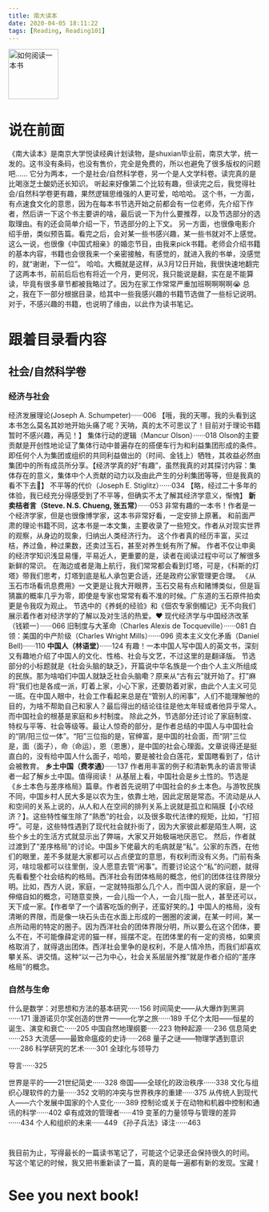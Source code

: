 ```yaml
---
title: 南大读本
date: 2020-04-05 18:11:22
tags: [Reading, Reading101]
---
```

<img src="../../../../pics/how2read1book.jpg" alt="如何阅读一本书" width="100">

# 说在前面
《南大读本》是南京大学悦读经典计划读物，是shuxian毕业前，南京大学，统一发的。这书没有条码，也没有售价，完全是免费的，所以也避免了很多版权的问题吧……
它分为两本，一个是社会/自然科学卷，另一个是人文学科卷。读完真的是比喝涨芝士酸奶还长知识。
听起来好像第二个比较有趣，但读完之后，我觉得社会/自然科学卷更有趣，果然逻辑思维强的人更可爱，哈哈哈。
这个书，一方面，有点速食文化的意思，因为在每本书节选开始之前都会有一位老师，先介绍下作者，然后讲一下这个书主要讲的啥，最后说一下为什么要推荐，以及节选部分的选取理由。有的还会简单介绍一下，节选部分的上下文。
另一方面，也很像电影介绍手册，类似预告篇。看完之后，会对某一些书感兴趣，某一些书就对不上感觉。这么一说，也很像《中国式相亲》的婚恋节目，由我来pick书籍。老师会介绍书籍的基本内容，书籍也会很我来一个亲密接触，有感觉的，就进入我的书单，没感觉的，就“谢谢，下一位”。
哈哈。大概就是这样，从3月12日开始，我很快速地翻完了这两本书，前前后后也有将近一个月，更何况，我只能说是翻，实在是不能算读，毕竟有很多章节都被我略过了。因为在家工作常常严重加班啊啊啊啊😭
总之，我在下一部分根据目录，给其中一些我感兴趣的书籍节选做了一些标记说明。对于，不感兴趣的书籍，也说明了缘由，以此作为读书笔记。

# 跟着目录看内容
## 社会/自然科学卷

### 经济与社会
经济发展理论(Joseph A. Schumpeter)······006
【哦，我的天哪，我的头看到这本书怎么莫名其妙地开始头痛了呢？天呐，真的太不可思议了！目前对于理论书籍暂时不感兴趣，再见！】
集体行动的逻辑（Mancur Olson）······018
Olson的主要贡献是开创性地论证了集体行动中普遍存在的搭便车行为和利益集团形成的条件。即任何个人为集团或组织的共同利益做出的（时间、金钱上）牺牲，其收益必然由集团中的所有成员所分享。【经济学真的好“有趣”，虽然我真的对其探讨内容：集体存在的意义，集体中个人贡献的动力以及由此产生的分利集团等等，但是我真的看不下去🙈】
不平等的代价（Joseph E. Stiglitz）······034
【略，经过二十多年的体验，我已经充分得感受到了不平等，但确实不太了解其经济学意义，惭愧】
**新卖桔者言（Steve. N.S. Chueng, 张五常）**······053
非常有趣的一本书！作者是一个经济学家，但是也很像博学家，这本书非常好看，一定安排上原著。
和前面严肃的理论书籍不同，这本书是一本文集，主要收录了一些短文。作者从对现实世界的观察，从身边的现象，归纳出人类经济行为。
这个作者真的经历丰富，买过桔，养过鱼，种过果数，还卖过玉石，甚至对养生蚝有所了解。
作者不仅让申奥的经济学知识浅显易懂，平易近人，更重要的是，读者在阅读过程中可以了解很多新鲜的常识。
在海边或者是海上航行，我们常常都会看到灯塔，可是，《科斯的灯塔》带我们思考，灯塔到底是私人承包更合适，还是政府公家管理更合理。
《从玉石市场看讯息费用》一文更是让我大开眼界，玉石交易有点和赌博类似，但是盲猜赢的概率几乎为零，即使是专家也常常有看不准的时候。广东道的玉石原件拍卖更是令我叹为观止。
节选中的《养蚝的经验》和《佃农专家倒楣记》无不向我们展示着作者对经济学的了解以及对生活的热爱。❤️
现代经济学与中国经济改革（钱颖一）······066
旧制度与大革命（Charles Alexis de Tocqueville）······081
白领：美国的中产阶级（Charles Wright Mills）······096
资本主义文化矛盾（Daniel Bell)······110
**中国人（林语堂）**······124
有趣！一本中国人写中国人的英文书，深刻又有趣地介绍了中国人的文化、性格、社会与文艺，不过这里的是翻译版。
节选部分的小标题就是《社会头脑的缺乏》，开篇说中华名族是一个由个人主义所组成的民族。那为啥咱们中国人就缺乏社会头脑嘞？原来从“古有云”就开始了。打”麻将“我们也是各成一派，盯着上家，小心下家，还要防着对家，由此个人主义可见一斑。在中国人眼中，社会工作看起来总是在“管别人的闲事”，人们不能理解他的目的，为啥不帮助自己和家人？最后得出的结论往往是他太年轻或者他异乎常人。而中国社会的根基是家庭和乡村制度。
除此之外，节选部分还讨论了家庭制度、特权与平等、社会等级等。最让人惊奇的部分，是作者总结的中国人与中国社会的“阴/阳三位一体”。“阳”三位指的是，官绅富，是中国的社会面，而“阴”三位是，面（面子），命（命运），恩（恩惠），是中国的社会心理面。文章说得还是挺直白的，没有给中国人什么面子，哈哈，要是被社会白莲花，爱国瞎看到了，估计会被教育。
**乡土中国（费孝通）**······137
作者用丰富的例子和清新隽永的语言带读者一起了解乡土中国。值得阅读！
从基层上看，中国社会是乡土性的。节选是《乡土本色与差序格局》篇章。作者首先说明了中国社会的乡土本色。与游牧民族不同，中国乡村人民大多是以农为生，依靠土地，因此定居是常态。不流动是从人和空间的关系上说的，从人和人在空间的排列关系上说就是孤立和隔膜【小农经济？】。这些特性催生除了“熟悉”的社会，以及很多取代法律的规矩，比如，“打招呼”。可是，这些特性遇到了现代社会就扑街了，因为大家彼此都是陌生人啊，这些个乡土的生活方式就显示出了弊端，大家又开始极端地厌恶它。
然后，作者就过渡到了“差序格局”的讨论。中国乡下佬最大的毛病就是“私”。公家的东西，在他们的眼里，差不多就是大家都可以占点便宜的意思，有权利而没有义务。门前有条河，啥垃圾都可以往里倒，没人愿意去管“闲事”。而要讨论这个“私”的问题，就得先看看整个社会结构的格局。西洋社会有团体格局的概念，他们的团体往往界限分明。比如，西方人说，家庭，一定就特指那么几个人，而中国人说的家庭，是一个伸缩自如的概念，可随意变换，一会儿指一个人，一会儿指一批人，甚至还可以，天下成一家。【作者举了一个请客吃饭的例子，还蛮好笑的。】中国人的格局，没有清晰的界限，而是像一块石头击在水面上形成的一圈圈的波澜，在某一时间，某一点所动用的特定的圈子。因为西洋社会的团体界限分明，所以要么在这个团体，要么不在，不可能像薛定谔的猫一样，摇摆不定。在团体里的有一定的资格，如果资格取消了，就得退出团体。西洋社会里争的是权利，不是人情冷热，而我们却喜欢攀关系、讲交情。这种“以一己为中心，社会关系层层外推”就是作者介绍的“差序格局”的概念。

### 自然与生命
什么是数学：对思想和方法的基本研究······156
时间简史——从大爆炸到黑洞······171
漫游诺贝尔奖创造的世界一——化学之旅······189
千亿个太阳——恒星的诞生、演变和衰亡······205
中国自然地理纲要······223
物种起源······236
信息简史······253
大流感——最致命瘟疫的史诗······268
量子之谜——物理学遇到意识······286
科学研究的艺术······301
全球化与领导力

导言······325

世界是平的——21世纪简史······328
帝国——全球化的政治秩序······338
文化与组织心理软件的力量······352
文明的冲突与世界秩序的重建······375
从传统人到现代人——六个发展中国家的个人变化······389
控制论或关于在动物和机器中控制和通讯的科学······402
卓有成效的管理者······419
变革的力量领导与管理的差异······434
个人和组织的未来······449
《孙子兵法》译注······463

# 
我目前为止，写得最长的一篇读书笔记了，可能这个记录还会保持很久的时间。
写这个笔记的时候，我又把书重新读了一篇，真的是每一遍都有新的发现。宝藏！

# See you next book!